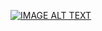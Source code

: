 [![IMAGE ALT TEXT](http://img.youtube.com/vi/"YOUR_VIDEO_ID"/0.jpg)](https://youtube.com/shorts/ajaK763tvNY?feature=share)
